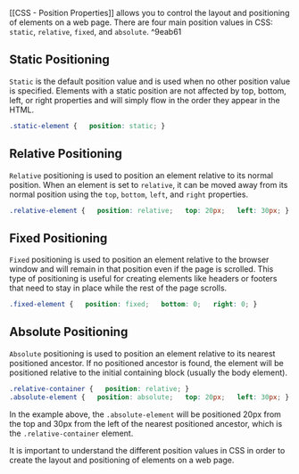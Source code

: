 [[CSS - Position Properties]] allows you to control the layout and positioning of elements on a web page. There are four main position values in CSS: `static`, `relative`, `fixed`, and `absolute`. ^9eab61

## Static Positioning

`Static` is the default position value and is used when no other position value is specified. Elements with a static position are not affected by top, bottom, left, or right properties and will simply flow in the order they appear in the HTML.

```CSS
.static-element {   position: static; }
```

## Relative Positioning

`Relative` positioning is used to position an element relative to its normal position. When an element is set to `relative`, it can be moved away from its normal position using the `top`, `bottom`, `left`, and `right` properties.

```CSS
.relative-element {   position: relative;   top: 20px;   left: 30px; }
```

## Fixed Positioning

`Fixed` positioning is used to position an element relative to the browser window and will remain in that position even if the page is scrolled. This type of positioning is useful for creating elements like headers or footers that need to stay in place while the rest of the page scrolls.

```CSS
.fixed-element {   position: fixed;   bottom: 0;   right: 0; }
```

## Absolute Positioning

`Absolute` positioning is used to position an element relative to its nearest positioned ancestor. If no positioned ancestor is found, the element will be positioned relative to the initial containing block (usually the body element).

```CSS
.relative-container {   position: relative; }  
.absolute-element {   position: absolute;   top: 20px;   left: 30px; }
```

In the example above, the `.absolute-element` will be positioned 20px from the top and 30px from the left of the nearest positioned ancestor, which is the `.relative-container` element.

It is important to understand the different position values in CSS in order to create the layout and positioning of elements on a web page.